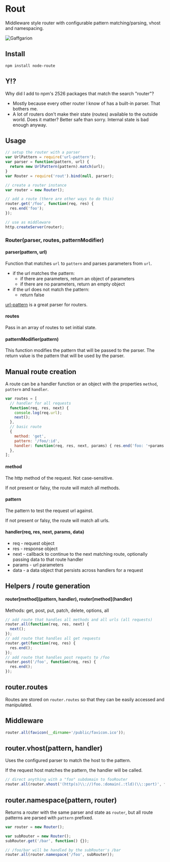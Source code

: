 # Rout

Middleware style router with configurable pattern matching/parsing, vhost and namespacing.

![Gaffgarion](https://raw.githubusercontent.com/m59peacemaker/node-rout/master/ff-tactics-route.png "Gaffgarion")

## Install
```
npm install node-route
```

## Y!?

Why did I add to npm's 2526 packages that match the search "router"?

- Mostly because every other router I know of has a built-in parser. That bothers me.
- A lot of routers don't make their state (routes) available to the outside world. Does it matter? Better safe than sorry. Internal state is bad enough anyway.

## Usage

```javascript
// setup the router with a parser
var UrlPattern = require('url-pattern');
var parser = function(pattern, url) {
  return new UrlPattern(pattern).match(url);
}
var Router = require('rout').bind(null, parser);

// create a router instance
var router = new Router();

// add a route (there are other ways to do this)
router.get('/foo', function(req, res) {
  res.end('foo');
});

// use as middleware
http.createServer(router);
```

### Router(parser, routes, patternModifier)

#### parser(pattern, url)

Function that matches `url` to `pattern` and parses parameters from `url`.

- if the url matches the pattern:
  - if there are parameters, return an object of parameters
  - if there are no parameters, return an empty object
- if the url does not match the pattern:
  - return false

[url-pattern](https://www.npmjs.com/package/url-pattern) is a great parser for routers.

#### routes

Pass in an array of routes to set initial state.

#### patternModifier(pattern)

This function modifies the pattern that will be passed to the parser. The return value is the pattern that will be used by the parser.

## Manual route creation

A route can be a handler function or an object with the properties `method`, `pattern` and `handler`.

```javascript
var routes = [
  // handler for all requests
  function(req, res, next) {
    console.log(req.url);
    next();
  },
  // basic route
  {
    method: 'get',
    pattern: '/foo/:id',
    handler: function(req, res, next, params) { res.end('foo: '+params.id); }
  },
];
```

#### method

The http method of the request. Not case-sensitive.

If not present or falsy, the route will match all methods.

#### pattern

The pattern to test the request url against.

If not present or falsy, the route will match all urls.

#### handler(req, res, next, params, data)

- req    - request object
- res    - response object
- next   - callback to continue to the next matching route, optionally passing data to that route handler
- params - url parameters
- data   - a data object that persists across handlers for a request

## Helpers / route generation

#### router\[method](pattern, handler), router\[method](handler)

Methods: get, post, put, patch, delete, options, all

```javascript
// add route that handles all methods and all urls (all requests)
router.all(function(req, res, next) {
  next();
});
// add route that handles all get requests
router.get(function(req, res) {
  res.end();
});
// add route that handles post requets to /foo
router.post('/foo', function(req, res) {
  res.end();
});
```

## router.routes

Routes are stored on `router.routes` so that they can be easily accessed and manipulated.

## Middleware

```javascript
router.all(favicon(__dirname+'/public/favicon.ico'));
```

## router.vhost(pattern, handler)

Uses the configured parser to match the host to the pattern.

If the request host matches the pattern, the handler will be called.

```javascript
// direct anything with a "foo" subdomain to fooRouter
router.all(router.vhost('(http(s)\\://)foo.:domain(.:tld)(\\::port)', fooRouter));
```

## router.namespace(pattern, router)

Returns a router with the same parser and state as `router`, but all route patterns are parsed with `pattern` prefixed.

```javascript
var router = new Router();

var subRouter = new Router();
subRouter.get('/bar', function() {});

// /foo/bar will be handled by the subRouter's /bar
router.all(router.namespace('/foo', subRouter));
```
